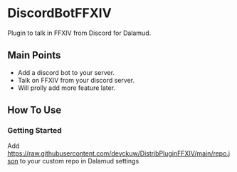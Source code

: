 # DiscordBotFFXIV

Plugin to talk in FFXIV from Discord for Dalamud.

## Main Points

* Add a discord bot to your server.
* Talk on FFXIV from your discord server.
* Will prolly add more feature later.



## How To Use

### Getting Started

Add https://raw.githubusercontent.com/devckuw/DistribPluginFFXIV/main/repo.json to your custom repo in Dalamud settings
